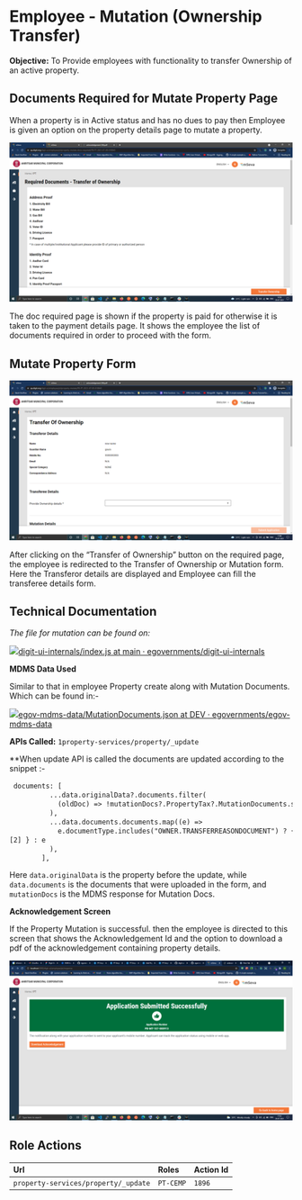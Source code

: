 # Employee - Mutation \(Ownership Transfer\)

**Objective:** To Provide employees with functionality to transfer Ownership of an active property.

## **Documents Required for Mutate Property Page**

When a property is in Active status and has no dues to pay then Employee is given an option on the property details page to mutate a property.

![](../../../../.gitbook/assets/image%20%28211%29.png)

The doc required page is shown if the property is paid for otherwise it is taken to the payment details page. It shows the employee the list of documents required in order to proceed with the form.

## **Mutate Property Form**

![](../../../../.gitbook/assets/image%20%28229%29.png)

After clicking on the “Transfer of Ownership” button on the required page, the employee is redirected to the Transfer of Ownership or Mutation form. Here the Transferor details are displayed and Employee can fill the transferee details form.

## **Technical Documentation**

_The file for mutation can be found on:_

[![](https://github.com/fluidicon.png)digit-ui-internals/index.js at main · egovernments/digit-ui-internals](https://github.com/egovernments/digit-ui-internals/blob/main/packages/modules/pt/src/pages/employee/PropertyMutation/index.js)

**MDMS Data Used**

Similar to that in employee Property create along with Mutation Documents. Which can be found in:-

[![](https://github.com/fluidicon.png)egov-mdms-data/MutationDocuments.json at DEV · egovernments/egov-mdms-data](https://github.com/egovernments/egov-mdms-data/blob/DEV/data/pb/PropertyTax/MutationDocuments.json)

**APIs Called:** `1property-services/property/_update`

\*\*When update API is called the documents are updated according to the snippet :-

```text
 documents: [
          ...data.originalData?.documents.filter(
            (oldDoc) => !mutationDocs?.PropertyTax?.MutationDocuments.some((mut) => oldDoc.documentType.includes(mut.code))
          ),
          ...data.documents.documents.map((e) =>
            e.documentType.includes("OWNER.TRANSFERREASONDOCUMENT") ? { ...e, documentType: e.documentType.split(".")[2] } : e
          ),
        ],
```

Here `data.originalData` is the property before the update, while `data.documents` is the documents that were uploaded in the form, and `mutationDocs` is the MDMS response for Mutation Docs.

**Acknowledgement Screen**

If the Property Mutation is successful. then the employee is directed to this screen that shows the Acknowledgement Id and the option to download a pdf of the acknowledgement containing property details.

![](../../../../.gitbook/assets/image%20%28134%29.png)

## **Role Actions**

| **Url** | **Roles** | **Action Id** |
| :--- | :--- | :--- |
| `property-services/property/_update` | `PT-CEMP` | `1896` |





